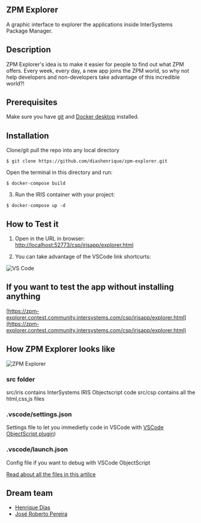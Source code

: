 ## ZPM Explorer
A graphic interface to explorer the applications inside InterSystems Package Manager.

## Description
ZPM Explorer's idea is to make it easier for people to find out what ZPM offers. Every week, every day, a new app joins the ZPM world, so why not help developers and non-developers take advantage of this incredible world?!

## Prerequisites

Make sure you have [git](https://git-scm.com/book/en/v2/Getting-Started-Installing-Git) and [Docker desktop](https://www.docker.com/products/docker-desktop) installed.

## Installation 
Clone/git pull the repo into any local directory
```
$ git clone https://github.com/diashenrique/zpm-explorer.git
```

Open the terminal in this directory and run:

```
$ docker-compose build
```

3. Run the IRIS container with your project:

```
$ docker-compose up -d
```

## How to Test it

1. Open in the URL in browser: [http://localhost:52773/csp/irisapp/explorer.html](http://localhost:52773/csp/irisapp/explorer.html)

2. You can take advantage of the VSCode link shortcurts:

![VS Code](https://raw.githubusercontent.com/diashenrique/zpm-explorer/master/images/vscode.png)

## If you want to test the app without installing anything

[https://zpm-explorer.contest.community.intersystems.com/csp/irisapp/explorer.html](https://zpm-explorer.contest.community.intersystems.com/csp/irisapp/explorer.html)

## How ZPM Explorer looks like

![ZPM Explorer](https://raw.githubusercontent.com/diashenrique/zpm-explorer/master/images/zpmexplorer.png)

### src folder
src/iris contains InterSystems IRIS Objectscript code
src/csp contains all the html,css,js files

### .vscode/settings.json

Settings file to let you immedietly code in VSCode with [VSCode ObjectScript plugin](https://marketplace.visualstudio.com/items?itemName=daimor.vscode-objectscript))

### .vscode/launch.json
Config file if you want to debug with VSCode ObjectScript

[Read about all the files in this artilce](https://community.intersystems.com/post/dockerfile-and-friends-or-how-run-and-collaborate-objectscript-projects-intersystems-iris)

## Dream team

- [Henrique Dias](https://community.intersystems.com/user/henrique-dias-2)
- [José Roberto Pereira](https://community.intersystems.com/user/jos%C3%A9-roberto-pereira-0)
  